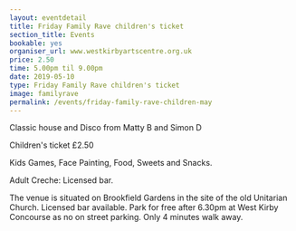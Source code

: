 ```yaml
---
layout: eventdetail
title: Friday Family Rave children's ticket
section_title: Events
bookable: yes
organiser_url: www.westkirbyartscentre.org.uk
price: 2.50
time: 5.00pm til 9.00pm
date: 2019-05-10
type: Friday Family Rave children's ticket
image: familyrave
permalink: /events/friday-family-rave-children-may
---
```


Classic house and Disco from Matty B and Simon D

Children's ticket £2.50

Kids Games, Face Painting, Food, Sweets and Snacks.

Adult Creche: Licensed bar.

The venue is situated on Brookfield Gardens in the site of the old Unitarian Church. Licensed bar available. Park for free after 6.30pm at West Kirby Concourse as no on street parking. Only 4 minutes walk away.
